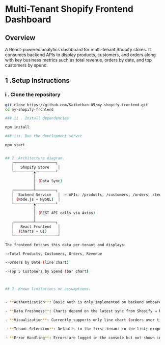 # Multi-Tenant Shopify Frontend Dashboard

## Overview
A React-powered analytics dashboard for multi-tenant Shopify stores. It consumes backend APIs to display products, customers, and orders along with key business metrics such as total revenue, orders by date, and top customers by spend.

## 1 .Setup Instructions

### i . Clone the repository
```bash
git clone https://github.com/Saikethan-05/my-shopify-frontend.git
cd my-shopify-frontend

### ii . Install dependencies

npm install

### iii. Run the development server

npm start


## 2 .Architecture diagram.
   ┌───────────────────┐
   │   Shopify Store    │
   └─────────▲─────────┘
             │
             │ (Data Sync)
             │
   ┌─────────┴─────────┐
   │  Backend Service   │  ← APIs: /products, /customers, /orders, /tenants
   │ (Node.js + MySQL)  │
   └─────────▲─────────┘
             │
             │ (REST API calls via Axios)
             │
   ┌─────────┴─────────┐
   │   React Frontend   │
   │  (Charts + UI)     │
   └────────────────────┘

The frontend fetches this data per-tenant and displays:

->Total Products, Customers, Orders, Revenue

->Orders by Date (line chart)

->Top 5 Customers by Spend (bar chart)



## 3. Known limitations or assumptions.


- **Authentication**: Basic Auth is only implemented on backend onboarding. Frontend has no authentication layer.  

- **Data Freshness**: Charts depend on the latest sync from Shopify → backend. If sync isn’t triggered, frontend may show stale data.  

- **Visualization**: Currently supports only line chart (orders over time) and bar chart (top customers). More advanced analytics (e.g., product sales trends, cohort analysis) can be added later.  

- **Tenant Selection**: Defaults to the first tenant in the list; dropdown is used to switch tenants.  

- **Error Handling**: Errors are logged in the console but not shown in the UI for end-users.  
